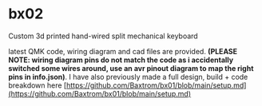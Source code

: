 # bx02
Custom 3d printed hand-wired split mechanical keyboard 

latest QMK code, wiring diagram and cad files are provided. 
**(PLEASE NOTE: wiring diagram pins do not match the code as i accidentally switched some wires around, use an avr pinout diagram to map the right pins in info.json)**.
I have also previously made a full design, build + code breakdown here [https://github.com/Baxtrom/bx01/blob/main/setup.md](https://github.com/Baxtrom/bx01/blob/main/setup.md)

